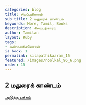 ```yaml
---
categories: blog
title: சிலப்பதிகாரம்
sub_title: 2 மதுரைக் காண்டம்
keywords: More, Tamil, Books
description: சிலப்பதிகாரம்
author: Tamilan
layout: Ruby
tags:
- கண்மணிகணேசன்
is_book: 1
permalink: silapathikaaram_15
featured: /images/noolkal_96_6.png
order: 15
---
```



## 2 மதுரைக் காண்டம்

[அடுத்த பக்கம்](silapathikaaram_16)